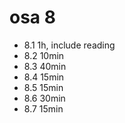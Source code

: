 # osa 8

- 8.1 1h, include reading
- 8.2 10min
- 8.3 40min
- 8.4 15min
- 8.5 15min
- 8.6 30min
- 8.7 15min
